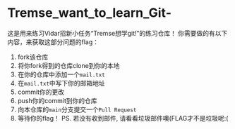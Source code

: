# Tremse_want_to_learn_Git-
这是用来练习Vidar招新小任务“Tremse想学git!”的练习仓库！
你需要做的有以下内容，来获取这部分问题的flag：

1. fork该仓库
2. 将你fork得到的仓库clone到你的本地
3. 在你的仓库中添加一个`mail.txt`
4. 在`mail.txt`中写下你的邮箱地址
5. commit你的更改
6. push你的commit到你的仓库
7. 向本仓库的`main`分支提交一个`Pull Request`
8. 等待你的flag！
    PS. 若没有收到邮件, 请看看垃圾邮件噢(FLAG才不是垃圾呢:(

